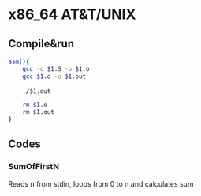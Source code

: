# x86_64 AT&T/UNIX

## Compile&run

```bash
asm(){
	gcc -c $1.S -o $1.o
	gcc $1.o -o $1.out
	
	./$1.out

	rm $1.o
	rm $1.out
}
```

## Codes

### SumOfFirstN

Reads n from stdin, loops from 0 to n and calculates sum

